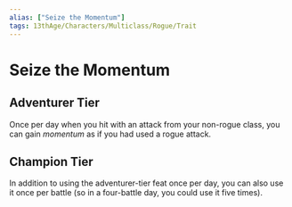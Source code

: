 ```yaml
---
alias: ["Seize the Momentum"]
tags: 13thAge/Characters/Multiclass/Rogue/Trait
---
```

# Seize the Momentum

## Adventurer Tier

Once per day when you hit with an attack from your non-rogue class, you can gain *momentum* as if you had used a rogue attack.

## Champion Tier

In addition to using the adventurer-tier feat once per day, you can also use it once per battle (so in a four-battle day, you could use it five times).
